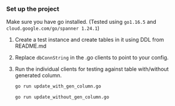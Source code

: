 ### Set up the project

Make sure you have go installed. (Tested using `go1.16.5` and `cloud.google.com/go/spanner 1.24.1`)

1. Create a test instance and create tables in it using DDL from README.md
2. Replace `dbConnString` in the .go clients to point to your config.
3. Run the individual clients for testing against table with/without generated column.

    ```bash
    go run update_with_gen_column.go
    ```
    
    ```bash
    go run update_without_gen_column.go
    ```